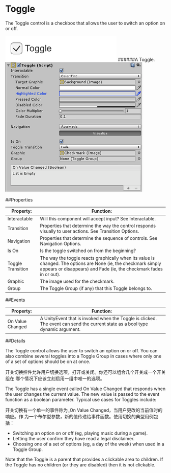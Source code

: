 # Toggle

The Toggle control is a checkbox that allows the user to switch an option on or off.

![](Main/UI_ToggleExample.png)
######A Toggle.
![](Main/UI_ToggleInspector.png)

##Properties

| Property:	 | Function: |
| -- | -- |
| Interactable	 | Will this component will accept input? See Interactable.
| Transition	 | Properties that determine the way the control responds visually to user actions. See Transition Options. |
| Navigation	 | Properties that determine the sequence of controls. See Navigation Options.
| Is On	 | Is the toggle switched on from the beginning? |
| Toggle Transition	 | The way the toggle reacts graphically when its value is changed. The options are None (ie, the checkmark simply appears or disappears) and Fade (ie, the checkmark fades in or out). |
| Graphic	 | The image used for the checkmark. |
| Group	 | The Toggle Group (if any) that this Toggle belongs to. |
##Events

| Property:	 | Function: |
| -- | -- |
| On Value Changed	 | A UnityEvent that is invoked when the Toggle is clicked. The event can send the current state as a bool type dynamic argument. |
##Details

The Toggle control allows the user to switch an option on or off. You can also combine several toggles into a Toggle Group in cases where only one of a set of options should be on at once.

开关切换控件允许用户切换选项，打开或关闭。你还可以组合几个开关成一个开关组在 哪个情况下应该立刻启用一组中唯一的选项。

The Toggle has a single event called On Value Changed that responds when the user changes the current value. The new value is passed to the event function as a boolean parameter. Typical use cases for Toggles include:

开关切换有一个单一的事件称为_On Value Changed，当用户更改的当前值时的响应。作 为一个布尔型参数，新的值传递给事件函数。使用切换的典型用例包括： 

* Switching an option on or off (eg, playing music during a game).
* Letting the user confirm they have read a legal disclaimer.
* Choosing one of a set of options (eg, a day of the week) when used in a Toggle Group.

Note that the Toggle is a parent that provides a clickable area to children. If the Toggle has no children (or they are disabled) then it is not clickable.